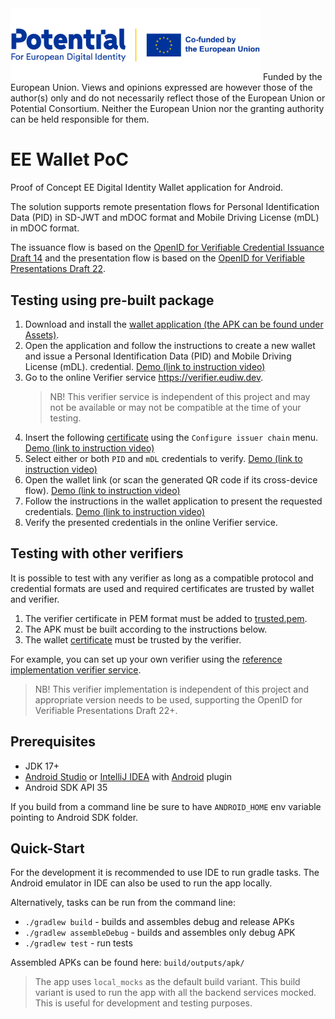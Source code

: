 <img src="app/src/main/assets/potential_logo.png" alt="Potential. For European Digital Identity. Co-funded by the European Union."  style="width: 400px;"/>
Funded by the European Union. Views and opinions expressed are however those of the author(s) only and do not 
necessarily reflect those of the European Union or Potential Consortium. Neither the European Union nor the granting 
authority can be held responsible for them.

# EE Wallet PoC

Proof of Concept EE Digital Identity Wallet application for Android.

The solution supports remote presentation flows for Personal Identification Data (PID) in SD-JWT and mDOC format and
Mobile Driving License (mDL) in mDOC format.

The issuance flow is based on
the [OpenID for Verifiable Credential Issuance Draft 14](https://openid.net/specs/openid-4-verifiable-credential-issuance-1_0-14.html)
and the presentation flow is based on the
[OpenID for Verifiable Presentations Draft 22](https://openid.net/specs/openid-4-verifiable-presentations-1_0-22.html).

## Testing using pre-built package

1. Download and install
   the [wallet application (the APK can be found under Assets)](https://github.com/open-eid/eudi-wallet-poc/releases).
2. Open the application and follow the instructions to create a new wallet and issue a Personal Identification Data
   (PID) and Mobile Driving License (mDL).
   credential. [Demo (link to instruction video)](https://github.com/user-attachments/assets/2ad34855-f81b-4595-8bc2-ed438670835e)
3. Go to the online Verifier service https://verifier.eudiw.dev.
   > NB! This verifier service is independent of this project and may not be available or may not be compatible at the
   time of your testing.
4. Insert the following [certificate](app/src/main/assets/iaca_root.cer.pem) using the `Configure issuer chain`
   menu. [Demo (link to instruction video)](https://github.com/user-attachments/assets/2e0a8cf7-c951-4bd0-8a83-05fc5fce8962)
5. Select either or both `PID` and `mDL` credentials to
   verify. [Demo (link to instruction video)](https://github.com/user-attachments/assets/7e757d80-ee34-47e8-9435-db4cdbe86056)
6. Open the wallet link (or scan the generated QR code if its cross-device
   flow). [Demo (link to instruction video)](https://github.com/user-attachments/assets/70bf9f31-11c2-4342-8e44-55ec099af6c9)
7. Follow the instructions in the wallet application to present the requested
   credentials. [Demo (link to instruction video)](https://github.com/user-attachments/assets/f7183cd5-667d-42ac-a69d-bb20ec3bd080)
8. Verify the presented credentials in the online Verifier service.

## Testing with other verifiers

It is possible to test with any verifier as long as a compatible protocol and credential formats are used and required
certificates are trusted by wallet and verifier.

1. The verifier certificate in PEM format must be added to [trusted.pem](/app/src/main/res/raw/trusted.pem).
2. The APK must be built according to the instructions below.
3. The wallet [certificate](app/src/main/assets/iaca_root.cer.pem) must be trusted by the verifier.

For example, you can set up your own verifier using the
[reference implementation verifier service](https://github.com/eu-digital-identity-wallet/eudi-srv-web-verifier-endpoint-23220-4-kt?tab=readme-ov-file#run-all-verifier-components-together).

> NB! This verifier implementation is independent of this project and appropriate version needs to be used, supporting
> the OpenID for Verifiable Presentations Draft 22+.

## Prerequisites

* JDK 17+
* [Android Studio](https://developer.android.com/studio) or [IntelliJ IDEA](https://www.jetbrains.com/idea) with
  [Android](https://plugins.jetbrains.com/plugin/22989-android) plugin
* Android SDK API 35

If you build from a command line be sure to have `ANDROID_HOME` env variable pointing to Android SDK folder.

## Quick-Start

For the development it is recommended to use IDE to run gradle tasks. The Android emulator in IDE can also be used to
run the app locally.

Alternatively, tasks can be run from the command line:

* `./gradlew build` - builds and assembles debug and release APKs
* `./gradlew assembleDebug` - builds and assembles only debug APK
* `./gradlew test` - run tests

Assembled APKs can be found here: `build/outputs/apk/`

> The app uses `local_mocks` as the default build variant. This build variant is used to run the app with all the
> backend services mocked. This is useful for development and testing purposes.
